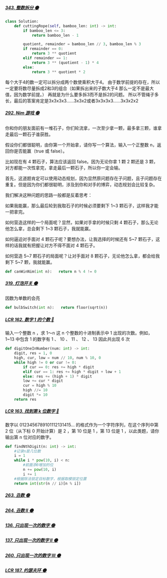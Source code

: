 ##### <a href="https://leetcode.cn/problems/integer-break/">343. 整数拆分	🟠</a>
```python
class Solution:
    def cuttingRope(self, bamboo_len: int) -> int:
        if bamboo_len <= 3:
            return bamboo_len - 1

        quotient, remainder = bamboo_len // 3, bamboo_len % 3
        if remainder == 0:
            return 3 ** quotient
        elif remainder == 1:
            return 3 ** (quotient - 1) * 4
        else:
            return 3 ** quotient * 2
```
每个大于4的数一定可以拆分成两个数使乘积大于4。 由于数学前提的存在，所以一定要将数尽量拆成2和3的组合（如果拆出来的子数大于4 那么一定不是最大值，因为数学前提。） 再就是为什么要多拆3而不是拆2的问题。 所以不管绳子多长，最后的答案肯定是3x3x3x3……3x3x2或者3x3x3x3……3x3x2x2

##### <a href="https://leetcode.cn/problems/nim-game/">292. Nim 游戏	🟢</a> 

你和你的朋友面前有一堆石子，你们轮流拿，一次至少拿一颗，最多拿三颗，谁拿走最后一颗石子谁获胜。

假设你们都很聪明，由你第一个开始拿，请你写一个算法，输入一个正整数 n，返回你是否能赢（true 或 false）。

比如现在有 4 颗石子，算法应该返回 false。因为无论你拿 1 颗 2 颗还是 3 颗，对方都能一次性拿完，拿走最后一颗石子，所以你一定会输。

首先，这道题肯定可以使用动态规划，因为显然原问题存在子问题，且子问题存在重复。但是因为你们都很聪明，涉及到你和对手的博弈，动态规划会比较复杂。

我们解决这种问题的思路一般都是反着思考：

如果我能赢，那么最后轮到我取石子的时候必须要剩下 1~3 颗石子，这样我才能一把拿完。

如何营造这样的一个局面呢？显然，如果对手拿的时候只剩 4 颗石子，那么无论他怎么拿，总会剩下 1~3 颗石子，我就能赢。

如何逼迫对手面对 4 颗石子呢？要想办法，让我选择的时候还有 5~7 颗石子，这样的话我就有把握让对方不得不面对 4 颗石子。

如何营造 5~7 颗石子的局面呢？让对手面对 8 颗石子，无论他怎么拿，都会给我剩下 5~7 颗，我就能赢。
```python
def canWinNim(int n):   return n % 4 != 0
```

##### <a href="https://leetcode.cn/problems/bulb-switcher/">319. 灯泡开关	🟠</a> 
因数为单数的会亮
```python
def bulbSwitch(int n):   return floor(sqrt(n))
```

##### <a href="https://leetcode.cn/problems/1nzheng-shu-zhong-1chu-xian-de-ci-shu-lcof/">LCR 162. 数字 1 的个数	🔴</a>
输入一个整数 n ，求 1～n 这 n 个整数的十进制表示中 1 出现的次数。例如， 1~13 中包含 1 的数字有 1 、 10 、 11 、 12 、 13 因此共出现 6 次
```python
def digitOneInNumber(num: int) -> int:
    digit, res = 1, 0
    high, cur, low = num // 10, num % 10, 0
    while high != 0 or cur != 0:
        if cur == 0: res += high * digit
        elif cur == 1: res += high * digit + low + 1
        else: res += (high + 1) * digit
        low += cur * digit
        cur = high % 10
        high //= 10
        digit *= 10
    return res
```

##### <a href="https://leetcode.cn/problems/shu-zi-xu-lie-zhong-mou-yi-wei-de-shu-zi-lcof/">LCR 163. 找到第 k 位数字	🔴</a>
数字以 0123456789101112131415... 的格式作为一个字符序列，在这个序列中第 2 位（从下标 0 开始计算）是 2 ，第 10 位是 1 ，第 13 位是 1 ，以此类题，请你输出第 n 位对应的数字。
```python
def findNthDigit(n: int) -> int:
    #记录n是几位数
    i = 1 
    while i * pow(10, i) < n:
        #前面添0增加的位
        n += pow(10, i)
        i += 1
    #根据除法锁定目标数字，根据取模锁定位置
    return int(str(n // i)[n % i])
```

##### <a href="https://leetcode.cn/problems/ugly-number/">263. 丑数 	🟢</a>
##### <a href="https://leetcode.cn/problems/ugly-number-ii/">264. 丑数 II 	🟠</a>



##### <a href="https://leetcode.cn/problems/single-number/">136. 只出现一次的数字 	🟢</a>

##### <a href="https://leetcode.cn/problems/single-number-ii/">137. 只出现一次的数字 II 	🟠</a>

##### <a href="https://leetcode.cn/problems/single-number-iii/">260. 只出现一次的数字 III 	🟠</a>

##### <a href="https://leetcode.cn/problems/yuan-quan-zhong-zui-hou-sheng-xia-de-shu-zi-lcof/">LCR 187. 约瑟夫环 	🟠</a>
